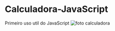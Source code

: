 # Calculadora-JavaScript
Primeiro uso util do JavaScript
![foto calculadora](https://github.com/kalavh/Calculadora-JavaScript/blob/master/imagens/screenshot/desing.png)
